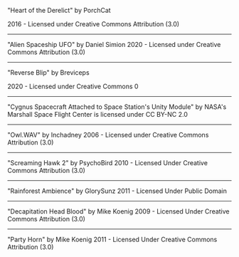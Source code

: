 "Heart of the Derelict"
by PorchCat

2016 - Licensed under
Creative Commons
Attribution (3.0)

---

"Alien Spaceship UFO"
by Daniel Simion
2020 - Licensed under
Creative Commons
Attribution (3.0)

---

"Reverse Blip"
by Breviceps

2020 - Licensed under
Creative Commons 0

---

"Cygnus Spacecraft Attached to Space Station's Unity Module" by NASA's Marshall Space Flight Center is licensed under CC BY-NC 2.0

---

"Owl.WAV"
by Inchadney
2006 - Licensed under
Creative Commons
Attribution (3.0)

---

"Screaming Hawk 2"
by PsychoBird
2010 - Licensed Under
Creative Commons
Attribution (3.0)

---

"Rainforest Ambience"
by GlorySunz
2011 - Licensed Under
Public Domain

---

"Decapitation Head Blood"
by Mike Koenig
2009 - Licensed Under
Creative Commons
Attribution (3.0)

---

"Party Horn"
by Mike Koenig
2011 - Licensed Under
Creative Commons
Attribution (3.0)
